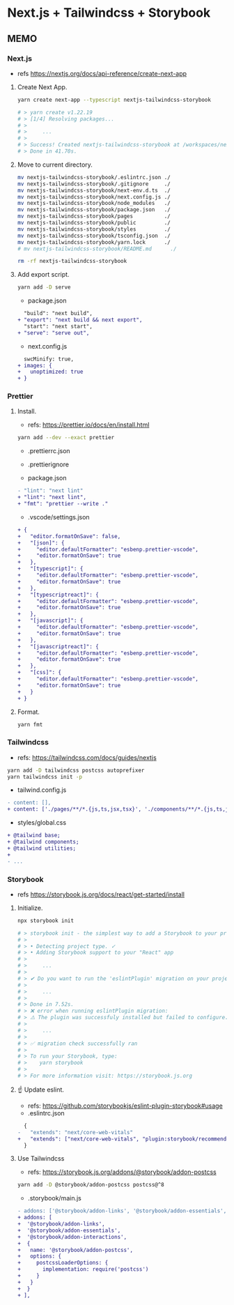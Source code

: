 # Next.js + Tailwindcss + Storybook

## MEMO

### Next.js

- refs https://nextjs.org/docs/api-reference/create-next-app

1. Create Next App.

   ```sh
   yarn create next-app --typescript nextjs-tailwindcss-storybook

   # > yarn create v1.22.19
   # > [1/4] Resolving packages...
   # >
   # >     ...
   # >
   # > Success! Created nextjs-tailwindcss-storybook at /workspaces/nextjs-tailwindcss-storybook/nextjs-tailwindcss-storybook
   # > Done in 41.70s.
   ```

1. Move to current directory.

   ```sh
   mv nextjs-tailwindcss-storybook/.eslintrc.json ./
   mv nextjs-tailwindcss-storybook/.gitignore     ./
   mv nextjs-tailwindcss-storybook/next-env.d.ts  ./
   mv nextjs-tailwindcss-storybook/next.config.js ./
   mv nextjs-tailwindcss-storybook/node_modules   ./
   mv nextjs-tailwindcss-storybook/package.json   ./
   mv nextjs-tailwindcss-storybook/pages          ./
   mv nextjs-tailwindcss-storybook/public         ./
   mv nextjs-tailwindcss-storybook/styles         ./
   mv nextjs-tailwindcss-storybook/tsconfig.json  ./
   mv nextjs-tailwindcss-storybook/yarn.lock      ./
   # mv nextjs-tailwindcss-storybook/README.md      ./

   rm -rf nextjs-tailwindcss-storybook
   ```

1. Add export script.

   ```sh
   yarn add -D serve
   ```

   - package.json

   ```diff
     "build": "next build",
   + "export": "next build && next export",
     "start": "next start",
   + "serve": "serve out",
   ```

   - next.config.js

   ```diff
     swcMinify: true,
   + images: {
   +   unoptimized: true
   + }
   ```

### Prettier

1. Install.

   - refs: https://prettier.io/docs/en/install.html

   ```sh
   yarn add --dev --exact prettier
   ```

   - .prettierrc.json
   - .prettierignore

   - package.json

   ```diff
   - "lint": "next lint"
   + "lint": "next lint",
   + "fmt": "prettier --write ."
   ```

   - .vscode/settings.json

   ```diff
   + {
   +   "editor.formatOnSave": false,
   +   "[json]": {
   +     "editor.defaultFormatter": "esbenp.prettier-vscode",
   +     "editor.formatOnSave": true
   +   },
   +   "[typescript]": {
   +     "editor.defaultFormatter": "esbenp.prettier-vscode",
   +     "editor.formatOnSave": true
   +   },
   +   "[typescriptreact]": {
   +     "editor.defaultFormatter": "esbenp.prettier-vscode",
   +     "editor.formatOnSave": true
   +   },
   +   "[javascript]": {
   +     "editor.defaultFormatter": "esbenp.prettier-vscode",
   +     "editor.formatOnSave": true
   +   },
   +   "[javascriptreact]": {
   +     "editor.defaultFormatter": "esbenp.prettier-vscode",
   +     "editor.formatOnSave": true
   +   },
   +   "[css]": {
   +     "editor.defaultFormatter": "esbenp.prettier-vscode",
   +     "editor.formatOnSave": true
   +   }
   + }
   ```

1. Format.

   ```sh
   yarn fmt
   ```

### Tailwindcss

- refs: https://tailwindcss.com/docs/guides/nextjs

```sh
yarn add -D tailwindcss postcss autoprefixer
yarn tailwindcss init -p
```

- tailwind.config.js

```diff
- content: [],
+ content: ['./pages/**/*.{js,ts,jsx,tsx}', './components/**/*.{js,ts,jsx,tsx}'],
```

- styles/global.css

```diff
+ @tailwind base;
+ @tailwind components;
+ @tailwind utilities;
+
- ...
```

### Storybook

- refs https://storybook.js.org/docs/react/get-started/install

1. Initialize.

   ```sh
   npx storybook init

   # > storybook init - the simplest way to add a Storybook to your project.
   # >
   # > • Detecting project type. ✓
   # > • Adding Storybook support to your "React" app
   # >
   # >     ...
   # >
   # > ✔ Do you want to run the 'eslintPlugin' migration on your project? … yes
   # >
   # >     ...
   # >
   # > Done in 7.52s.
   # > ❌ error when running eslintPlugin migration:
   # > ⚠️ The plugin was successfuly installed but failed to configure.
   # >
   # >     ...
   # >
   # > ✅ migration check successfully ran
   # >
   # > To run your Storybook, type:
   # >    yarn storybook
   # >
   # > For more information visit: https://storybook.js.org
   ```

1. ☝ Update eslint.

   - refs: https://github.com/storybookjs/eslint-plugin-storybook#usage
   - .eslintrc.json

   ```diff
     {
   -   "extends": "next/core-web-vitals"
   +   "extends": ["next/core-web-vitals", "plugin:storybook/recommended"]
     }
   ```

1. Use Tailwindcss

   - refs: https://storybook.js.org/addons/@storybook/addon-postcss

   ```sh
   yarn add -D @storybook/addon-postcss postcss@^8
   ```

   - .storybook/main.js

   ```diff
   - addons: ['@storybook/addon-links', '@storybook/addon-essentials', '@storybook/addon-interactions'],
   + addons: [
   +  '@storybook/addon-links',
   +  '@storybook/addon-essentials',
   +  '@storybook/addon-interactions',
   +  {
   +   name: '@storybook/addon-postcss',
   +   options: {
   +     postcssLoaderOptions: {
   +       implementation: require('postcss')
   +     }
   +   }
   +  }
   + ],
   ```
